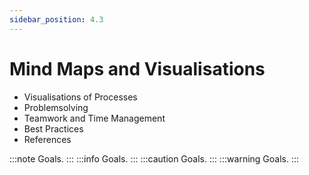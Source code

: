 ```yaml
---
sidebar_position: 4.3
---
```


# Mind Maps and Visualisations

- Visualisations of Processes
- Problemsolving
- Teamwork and Time Management
- Best Practices
- References



:::note
Goals.
:::
:::info
Goals.
:::
:::caution
Goals.
:::
:::warning
Goals.
:::
